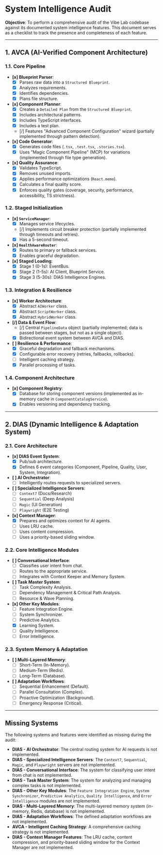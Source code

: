 # System Intelligence Audit

**Objective**: To perform a comprehensive audit of the Vibe Lab codebase against its documented system intelligence features. This document serves as a checklist to track the presence and completeness of each feature.

---

## 1. AVCA (AI-Verified Component Architecture)

### 1.1. Core Pipeline

*   **[x] Blueprint Parser**:
    *   [x] Parses raw data into a `Structured Blueprint`.
    *   [x] Analyzes requirements.
    *   [x] Identifies dependencies.
    *   [x] Plans file structure.
*   **[x] Component Planner**:
    *   [x] Creates a `Detailed Plan` from the `Structured Blueprint`.
    *   [x] Includes architectural patterns.
    *   [x] Includes TypeScript interfaces.
    *   [x] Includes a test plan.
    *   [/] Features "Advanced Component Configuration" wizard (partially implemented through pattern detection).
*   **[x] Code Generator**:
    *   [x] Generates code files (`.tsx`, `.test.tsx`, `.stories.tsx`).
    *   [x] Uses "Magic Component Pipeline" (MCP) for variations (implemented through file type generation).
*   **[x] Quality Assurance**:
    *   [x] Validates TypeScript.
    *   [x] Removes unused imports.
    *   [x] Applies performance optimizations (`React.memo`).
    *   [x] Calculates a final quality score.
    *   [x] Enforces quality gates (coverage, security, performance, accessibility, TS strictness).

### 1.2. Staged Initialization

*   **[x] `ServiceManager`**:
    *   [x] Manages service lifecycles.
    *   [/] Implements circuit breaker protection (partially implemented through timeouts and retries).
    *   [x] Has a 5-second timeout.
*   **[x] `HealthAwareRouter`**:
    *   [x] Routes to primary or fallback services.
    *   [x] Enables graceful degradation.
*   **[x] Staged Loading**:
    *   [x] Stage 1 (0-1s): EventBus.
    *   [x] Stage 2 (1-5s): AI Client, Blueprint Service.
    *   [x] Stage 3 (5-30s): DIAS Intelligence Engines.

### 1.3. Integration & Resilience

*   **[x] Worker Architecture**:
    *   [x] Abstract `AIWorker` class.
    *   [x] Abstract `ScriptWorker` class.
    *   [x] Abstract `HybridWorker` class.
*   **[/] Data & Event Flow**:
    *   [/] Central `PipelineData` object (partially implemented; data is passed between stages, but not as a single object).
    *   [x] Bidirectional event system between AVCA and DIAS.
*   **[ ] Resilience & Performance**:
    *   [x] Graceful degradation and fallback mechanisms.
    *   [x] Configurable error recovery (retries, fallbacks, rollbacks).
    *   [ ] Intelligent caching strategy.
    *   [x] Parallel processing of tasks.

### 1.4. Component Architecture

*   **[x] Component Registry**:
    *   [x] Database for storing component versions (implemented as in-memory cache in `ComponentCatalogService`).
    *   [x] Enables versioning and dependency tracking.

---

## 2. DIAS (Dynamic Intelligence & Adaptation System)

### 2.1. Core Architecture

*   **[x] DIAS Event System**:
    *   [x] Pub/sub architecture.
    *   [x] Defines 6 event categories (Component, Pipeline, Quality, User, System, Integration).
*   **[ ] AI Orchestrator**:
    *   [ ] Intelligently routes requests to specialized servers.
*   **[ ] Specialized Intelligence Servers**:
    *   [ ] `Context7` (Docs/Research)
    *   [ ] `Sequential` (Deep Analysis)
    *   [ ] `Magic` (UI Generation)
    *   [ ] `Playwright` (E2E Testing)
*   **[x] Context Manager**:
    *   [x] Prepares and optimizes context for AI agents.
    *   [ ] Uses LRU cache.
    *   [ ] Uses content compression.
    *   [ ] Uses a priority-based sliding window.

### 2.2. Core Intelligence Modules

*   **[ ] Conversational Interface**:
    *   [ ] Classifies user intent from chat.
    *   [ ] Routes to the appropriate service.
    *   [ ] Integrates with Context Keeper and Memory System.
*   **[ ] Task Master System**:
    *   [ ] Task Complexity Analysis.
    *   [ ] Dependency Management & Critical Path Analysis.
    *   [ ] Resource & Wave Planning.
*   **[x] Other Key Modules**:
    *   [ ] Feature Integration Engine.
    *   [ ] System Synchronizer.
    *   [ ] Predictive Analytics.
    *   [x] Learning System.
    *   [ ] Quality Intelligence.
    *   [ ] Error Intelligence.

### 2.3. System Memory & Adaptation

*   **[ ] Multi-Layered Memory**:
    *   [ ] Short-Term (In-Memory).
    *   [ ] Medium-Term (Redis).
    *   [ ] Long-Term (Database).
*   **[ ] Adaptation Workflows**:
    *   [ ] Sequential Enhancement (Default).
    *   [ ] Parallel Consultation (Complex).
    *   [ ] Proactive Optimization (Background).
    *   [ ] Emergency Response (Critical).

---

## Missing Systems

The following systems and features were identified as missing during the audit:

*   **DIAS - AI Orchestrator**: The central routing system for AI requests is not implemented.
*   **DIAS - Specialized Intelligence Servers**: The `Context7`, `Sequential`, `Magic`, and `Playwright` servers are not implemented.
*   **DIAS - Conversational Interface**: The system for classifying user intent from chat is not implemented.
*   **DIAS - Task Master System**: The system for analyzing and managing complex tasks is not implemented.
*   **DIAS - Other Key Modules**: The `Feature Integration Engine`, `System Synchronizer`, `Predictive Analytics`, `Quality Intelligence`, and `Error Intelligence` modules are not implemented.
*   **DIAS - Multi-Layered Memory**: The multi-layered memory system (in-memory, Redis, database) is not implemented.
*   **DIAS - Adaptation Workflows**: The defined adaptation workflows are not implemented.
*   **AVCA - Intelligent Caching Strategy**: A comprehensive caching strategy is not implemented.
*   **DIAS - Context Manager Features**: The LRU cache, content compression, and priority-based sliding window for the Context Manager are not implemented.
